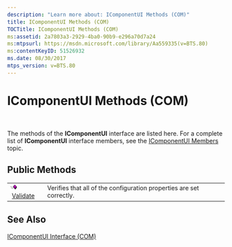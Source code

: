 ```yaml
---
description: "Learn more about: IComponentUI Methods (COM)"
title: IComponentUI Methods (COM)
TOCTitle: IComponentUI Methods (COM)
ms:assetid: 2a7803a3-2929-4ba0-90b9-e296a70d7a24
ms:mtpsurl: https://msdn.microsoft.com/library/Aa559335(v=BTS.80)
ms:contentKeyID: 51526932
ms.date: 08/30/2017
mtps_version: v=BTS.80
---
```


# IComponentUI Methods (COM)

 

The methods of the **IComponentUI** interface are listed here. For a complete list of **IComponentUI** interface members, see the [IComponentUI Members](icomponentui-members-com.md) topic.

## Public Methods

<table>
<tbody>
<tr class="odd">
<td><img src="images/Aa562050.7398304a-180c-45ff-98a9-894581a54aa5(BTS.80).jpeg" /> <a href="icomponentui-validate-method-com.md">Validate</a></td>
<td>Verifies that all of the configuration properties are set correctly.</td>
</tr>
</tbody>
</table>


## See Also

[IComponentUI Interface (COM)](icomponentui-interface-com.md)

